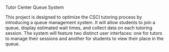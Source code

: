 Tutor Center Queue System

This project is designed to optimize the CSCI tutoring process by introducing a queue management system. It will allow students to join a queue, display estimated wait times, and collect data on each tutoring session. The system will feature two distinct user interfaces: one for tutors to manage their sessions and another for students to view their place in the queue.
